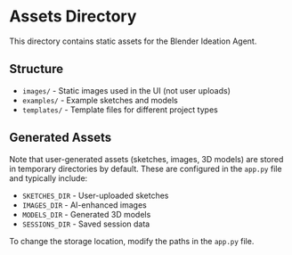 # Assets Directory

This directory contains static assets for the Blender Ideation Agent.

## Structure

- `images/` - Static images used in the UI (not user uploads)
- `examples/` - Example sketches and models
- `templates/` - Template files for different project types

## Generated Assets

Note that user-generated assets (sketches, images, 3D models) are stored in temporary directories by default.
These are configured in the `app.py` file and typically include:

- `SKETCHES_DIR` - User-uploaded sketches
- `IMAGES_DIR` - AI-enhanced images
- `MODELS_DIR` - Generated 3D models
- `SESSIONS_DIR` - Saved session data

To change the storage location, modify the paths in the `app.py` file.